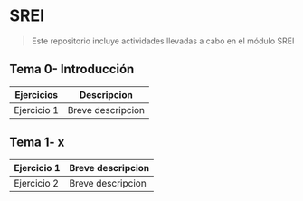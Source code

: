 # SREI
> Este repositorio incluye actividades llevadas a cabo en el módulo SREI

 ## Tema 0- Introducción

| Ejercicios  | Descripcion |
| ----------- | ----------------- |
| Ejercicio 1 | Breve descripcion |

## Tema 1- x

| Ejercicio 1 | Breve descripcion |
| ----------- | ----------------- |
| Ejercicio 2 | Breve descripcion |
